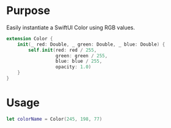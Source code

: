 # Purpose
Easily instantiate a SwiftUI Color using RGB values.

```swift
extension Color {
    init(_ red: Double, _ green: Double, _ blue: Double) {
        self.init(red: red / 255,
                  green: green / 255,
                  blue: blue / 255, 
                  opacity: 1.0)
    }
}
```

# Usage
```swift
let colorName = Color(245, 198, 77)
```
